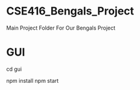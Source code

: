 # CSE416_Bengals_Project

Main Project Folder For Our Bengals Project

# GUI

cd gui

npm install
npm start
